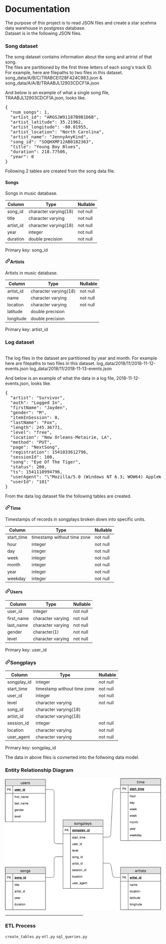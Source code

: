 <h1> Documentation </h1>

<p>The purpose of this project is to read JSON files and create a star scehma data warehouse in postgress database.</br>
Dataset is in the following JSON files.
</p>

<h3>Song dataset</h3>
<p>The song dataset contains information about the song and artrist of that song.</br>
The files are partitioned by the first three letters of each song's track ID.</br>
For example, here are filepaths to two files in this dataset.<br>
song_data/A/B/C/TRABCEI128F424C983.json & song_data/A/A/B/TRAABJL12903CDCF1A.json

And below is an example of what a single song file, TRAABJL12903CDCF1A.json, looks like.

</p>

<div class="highlight highlight-source-json"><pre>{
  <span class="pl-s"><span class="pl-pds">"</span>num_songs<span class="pl-pds">"</span></span>: <span class="pl-c1">1</span>,
  <span class="pl-s"><span class="pl-pds">"</span>artist_id<span class="pl-pds">"</span></span>: <span class="pl-s"><span class="pl-pds">"</span>ARGSJW91187B9B1D6B<span class="pl-pds">"</span></span>,
  <span class="pl-s"><span class="pl-pds">"</span>artist_latitude<span class="pl-pds">"</span></span>: <span class="pl-c1">35.21962</span>,
  <span class="pl-s"><span class="pl-pds">"</span>artist_longitude<span class="pl-pds">"</span></span>: <span class="pl-c1">-80.01955</span>,
  <span class="pl-s"><span class="pl-pds">"</span>artist_location<span class="pl-pds">"</span></span>: <span class="pl-s"><span class="pl-pds">"</span>North Carolina<span class="pl-pds">"</span></span>,
  <span class="pl-s"><span class="pl-pds">"</span>artist_name<span class="pl-pds">"</span></span>: <span class="pl-s"><span class="pl-pds">"</span>JennyAnyKind<span class="pl-pds">"</span></span>,
  <span class="pl-s"><span class="pl-pds">"</span>song_id<span class="pl-pds">"</span></span>: <span class="pl-s"><span class="pl-pds">"</span>SOQHXMF12AB0182363<span class="pl-pds">"</span></span>,
  <span class="pl-s"><span class="pl-pds">"</span>title<span class="pl-pds">"</span></span>: <span class="pl-s"><span class="pl-pds">"</span>Young Boy Blues<span class="pl-pds">"</span></span>,
  <span class="pl-s"><span class="pl-pds">"</span>duration<span class="pl-pds">"</span></span>: <span class="pl-c1">218.77506</span>,
  <span class="pl-s"><span class="pl-pds">"</span>year<span class="pl-pds">"</span></span>: <span class="pl-c1">0</span>
}</pre></div>

Following 2 tables are created from the song data file.

<h4>Songs</h4>
<p>Songs in music database.</p>
<table>
<thead>
<tr>
<th>Column</th>
<th>Type</th>
<th>Nullable</th>
</tr>
</thead>
<tbody>
<tr>
<td>song_id</td>
<td>character varying(18)</td>
<td>not null</td>
</tr>
<tr>
<td>title</td>
<td>character varying</td>
<td>not null</td>
</tr>
<tr>
<td>artist_id</td>
<td>character varying(18)</td>
<td>not null</td>
</tr>
<tr>
<td>year</td>
<td>integer</td>
<td>not null</td>
</tr>
<tr>
<td>duration</td>
<td>double precision</td>
<td>not null</td>
</tr>
</tbody>
</table>
<p>Primary key: song_id</p>
<h4><a id="user-content-artists" class="anchor" aria-hidden="true" href="#artists"><svg class="octicon octicon-link" viewBox="0 0 16 16" version="1.1" width="16" height="16" aria-hidden="true"><path fill-rule="evenodd" d="M7.775 3.275a.75.75 0 001.06 1.06l1.25-1.25a2 2 0 112.83 2.83l-2.5 2.5a2 2 0 01-2.83 0 .75.75 0 00-1.06 1.06 3.5 3.5 0 004.95 0l2.5-2.5a3.5 3.5 0 00-4.95-4.95l-1.25 1.25zm-4.69 9.64a2 2 0 010-2.83l2.5-2.5a2 2 0 012.83 0 .75.75 0 001.06-1.06 3.5 3.5 0 00-4.95 0l-2.5 2.5a3.5 3.5 0 004.95 4.95l1.25-1.25a.75.75 0 00-1.06-1.06l-1.25 1.25a2 2 0 01-2.83 0z"></path></svg></a>Artists</h4>
<p>Artists in music database.</p>
<table>
<thead>
<tr>
<th>Column</th>
<th>Type</th>
<th>Nullable</th>
</tr>
</thead>
<tbody>
<tr>
<td>artist_id</td>
<td>character varying(18)</td>
<td>not null</td>
</tr>
<tr>
<td>name</td>
<td>character varying</td>
<td>not null</td>
</tr>
<tr>
<td>location</td>
<td>character varying</td>
<td>not null</td>
</tr>
<tr>
<td>latitude</td>
<td>double precision</td>
<td></td>
</tr>
<tr>
<td>longitude</td>
<td>double precision</td>
<td></td>
</tr>
</tbody>
</table>
<p>Primary key: artist_id</p>

<h3>Log dataset</h3> </br>
The log files in the dataset are partitioned by year and month.
For example here are filepaths to two files in this dataset.
log_data/2018/11/2018-11-12-events.json log_data/2018/11/2018-11-13-events.json

And below is an example of what the data in a log file, 2018-11-12-events.json, looks like.

<div class="highlight highlight-source-json"><pre>{
  <span class="pl-s"><span class="pl-pds">"</span>artist<span class="pl-pds">"</span></span>: <span class="pl-s"><span class="pl-pds">"</span>Survivor<span class="pl-pds">"</span></span>,
  <span class="pl-s"><span class="pl-pds">"</span>auth<span class="pl-pds">"</span></span>: <span class="pl-s"><span class="pl-pds">"</span>Logged In<span class="pl-pds">"</span></span>,
  <span class="pl-s"><span class="pl-pds">"</span>firstName<span class="pl-pds">"</span></span>: <span class="pl-s"><span class="pl-pds">"</span>Jayden<span class="pl-pds">"</span></span>,
  <span class="pl-s"><span class="pl-pds">"</span>gender<span class="pl-pds">"</span></span>: <span class="pl-s"><span class="pl-pds">"</span>M<span class="pl-pds">"</span></span>,
  <span class="pl-s"><span class="pl-pds">"</span>itemInSession<span class="pl-pds">"</span></span>: <span class="pl-c1">0</span>,
  <span class="pl-s"><span class="pl-pds">"</span>lastName<span class="pl-pds">"</span></span>: <span class="pl-s"><span class="pl-pds">"</span>Fox<span class="pl-pds">"</span></span>,
  <span class="pl-s"><span class="pl-pds">"</span>length<span class="pl-pds">"</span></span>: <span class="pl-c1">245.36771</span>,
  <span class="pl-s"><span class="pl-pds">"</span>level<span class="pl-pds">"</span></span>: <span class="pl-s"><span class="pl-pds">"</span>free<span class="pl-pds">"</span></span>,
  <span class="pl-s"><span class="pl-pds">"</span>location<span class="pl-pds">"</span></span>: <span class="pl-s"><span class="pl-pds">"</span>New Orleans-Metairie, LA<span class="pl-pds">"</span></span>,
  <span class="pl-s"><span class="pl-pds">"</span>method<span class="pl-pds">"</span></span>: <span class="pl-s"><span class="pl-pds">"</span>PUT<span class="pl-pds">"</span></span>,
  <span class="pl-s"><span class="pl-pds">"</span>page<span class="pl-pds">"</span></span>: <span class="pl-s"><span class="pl-pds">"</span>NextSong<span class="pl-pds">"</span></span>,
  <span class="pl-s"><span class="pl-pds">"</span>registration<span class="pl-pds">"</span></span>: <span class="pl-c1">1541033612796</span>,
  <span class="pl-s"><span class="pl-pds">"</span>sessionId<span class="pl-pds">"</span></span>: <span class="pl-c1">100</span>,
  <span class="pl-s"><span class="pl-pds">"</span>song<span class="pl-pds">"</span></span>: <span class="pl-s"><span class="pl-pds">"</span>Eye Of The Tiger<span class="pl-pds">"</span></span>,
  <span class="pl-s"><span class="pl-pds">"</span>status<span class="pl-pds">"</span></span>: <span class="pl-c1">200</span>,
  <span class="pl-s"><span class="pl-pds">"</span>ts<span class="pl-pds">"</span></span>: <span class="pl-c1">1541110994796</span>,
  <span class="pl-s"><span class="pl-pds">"</span>userAgent<span class="pl-pds">"</span></span>: <span class="pl-s"><span class="pl-pds">"</span><span class="pl-cce">\"</span>Mozilla/5.0 (Windows NT 6.3; WOW64) AppleWebKit/537.36 (KHTML, like Gecko) Chrome/36.0.1985.143 Safari/537.36<span class="pl-cce">\"</span><span class="pl-pds">"</span></span>,
  <span class="pl-s"><span class="pl-pds">"</span>userId<span class="pl-pds">"</span></span>: <span class="pl-s"><span class="pl-pds">"</span>101<span class="pl-pds">"</span></span>
}</pre></div>

From the data log dataset file the following tables are created.

<h4><a id="user-content-time" class="anchor" aria-hidden="true" href="#time"><svg class="octicon octicon-link" viewBox="0 0 16 16" version="1.1" width="16" height="16" aria-hidden="true"><path fill-rule="evenodd" d="M7.775 3.275a.75.75 0 001.06 1.06l1.25-1.25a2 2 0 112.83 2.83l-2.5 2.5a2 2 0 01-2.83 0 .75.75 0 00-1.06 1.06 3.5 3.5 0 004.95 0l2.5-2.5a3.5 3.5 0 00-4.95-4.95l-1.25 1.25zm-4.69 9.64a2 2 0 010-2.83l2.5-2.5a2 2 0 012.83 0 .75.75 0 001.06-1.06 3.5 3.5 0 00-4.95 0l-2.5 2.5a3.5 3.5 0 004.95 4.95l1.25-1.25a.75.75 0 00-1.06-1.06l-1.25 1.25a2 2 0 01-2.83 0z"></path></svg></a>Time</h4>
<p>Timestamps of records in songplays broken down into specific units.</p>
<table>
<thead>
<tr>
<th>Column</th>
<th>Type</th>
<th>Nullable</th>
</tr>
</thead>
<tbody>
<tr>
<td>start_time</td>
<td>timestamp without time zone</td>
<td>not null</td>
</tr>
<tr>
<td>hour</td>
<td>integer</td>
<td>not null</td>
</tr>
<tr>
<td>day</td>
<td>integer</td>
<td>not null</td>
</tr>
<tr>
<td>week</td>
<td>integer</td>
<td>not null</td>
</tr>
<tr>
<td>month</td>
<td>integer</td>
<td>not null</td>
</tr>
<tr>
<td>year</td>
<td>integer</td>
<td>not null</td>
</tr>
<tr>
<td>weekday</td>
<td>integer</td>
<td>not null</td>
</tr>
</tbody>
</table>

<h4><a id="user-content-users" class="anchor" aria-hidden="true" href="#users"><svg class="octicon octicon-link" viewBox="0 0 16 16" version="1.1" width="16" height="16" aria-hidden="true"><path fill-rule="evenodd" d="M7.775 3.275a.75.75 0 001.06 1.06l1.25-1.25a2 2 0 112.83 2.83l-2.5 2.5a2 2 0 01-2.83 0 .75.75 0 00-1.06 1.06 3.5 3.5 0 004.95 0l2.5-2.5a3.5 3.5 0 00-4.95-4.95l-1.25 1.25zm-4.69 9.64a2 2 0 010-2.83l2.5-2.5a2 2 0 012.83 0 .75.75 0 001.06-1.06 3.5 3.5 0 00-4.95 0l-2.5 2.5a3.5 3.5 0 004.95 4.95l1.25-1.25a.75.75 0 00-1.06-1.06l-1.25 1.25a2 2 0 01-2.83 0z"></path></svg></a>Users</h4>

<table>
<thead>
<tr>
<th>Column</th>
<th>Type</th>
<th>Nullable</th>
</tr>
</thead><tbody>
<tr>
<td>user_id</td>
<td>integer</td>
<td>not null</td>
</tr>
<tr>
<td>first_name</td>
<td>character varying</td>
<td>not null</td>
</tr>
<tr>
<td>last_name</td>
<td>character varying</td>
<td>not null</td>
</tr>
<tr>
<td>gender</td>
<td>character(1)</td>
<td>not null</td>
</tr>
<tr>
<td>level</td>
<td>character varying</td>
<td>not null</td>
</tr>
</tbody>
</table>
<p>Primary key: user_id</p>

<h3><a id="user-content-songplays" class="anchor" aria-hidden="true" href="#songplays"><svg class="octicon octicon-link" viewBox="0 0 16 16" version="1.1" width="16" height="16" aria-hidden="true"><path fill-rule="evenodd" d="M7.775 3.275a.75.75 0 001.06 1.06l1.25-1.25a2 2 0 112.83 2.83l-2.5 2.5a2 2 0 01-2.83 0 .75.75 0 00-1.06 1.06 3.5 3.5 0 004.95 0l2.5-2.5a3.5 3.5 0 00-4.95-4.95l-1.25 1.25zm-4.69 9.64a2 2 0 010-2.83l2.5-2.5a2 2 0 012.83 0 .75.75 0 001.06-1.06 3.5 3.5 0 00-4.95 0l-2.5 2.5a3.5 3.5 0 004.95 4.95l1.25-1.25a.75.75 0 00-1.06-1.06l-1.25 1.25a2 2 0 01-2.83 0z"></path></svg></a>Songplays</h3>

<table>
<thead>
<tr>
<th>Column</th>
<th>Type</th>
<th>Nullable</th>
</tr>
</thead>
<tbody>
<tr>
<td>songplay_id</td>
<td>integer</td>
<td>not null</td>
</tr>
<tr>
<td>start_time</td>
<td>timestamp without time zone</td>
<td>not null</td>
</tr>
<tr>
<td>user_id</td>
<td>integer</td>
<td>not null</td>
</tr>
<tr>
<td>level</td>
<td>character varying</td>
<td>not null</td>
</tr>
<tr>
<td>song_id</td>
<td>character varying(18)</td>
<td></td>
</tr>
<tr>
<td>artist_id</td>
<td>character varying(18)</td>
<td></td>
</tr>
<tr>
<td>session_id</td>
<td>integer</td>
<td>not null</td>
</tr>
<tr>
<td>location</td>
<td>character varying</td>
<td>not null</td>
</tr>
<tr>
<td>user_agent</td>
<td>character varying</td>
<td>not null</td>
</tr>
</tbody>
</table>
<p>Primary key: songplay_id</p>

<p>The data in above files is covnerted into the follwoing data model.</p>
<h3>Entity Relationship Diagram</h3>

<img src="/postgress_ERD.png" alt="ERD" style="max-width:100%;">
<hr style="width:50%;text-align:left;margin-left:0">
<h3>ETL Process</h3>
<code>create_tables.py</code>
<code>etl.py</code>
<code>sql_queries.py</code>
